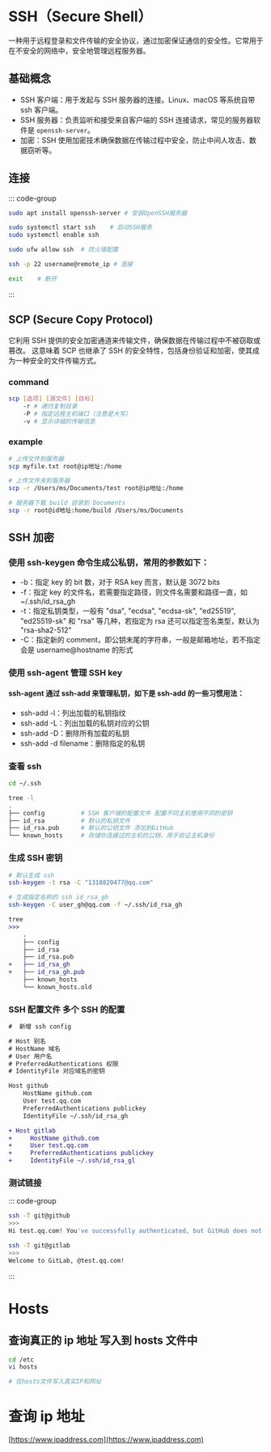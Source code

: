 # SSH（Secure Shell）

一种用于远程登录和文件传输的安全协议，通过加密保证通信的安全性。它常用于在不安全的网络中，安全地管理远程服务器。

## 基础概念

- SSH 客户端：用于发起与 SSH 服务器的连接。Linux、macOS 等系统自带 ssh 客户端。
- SSH 服务器：负责监听和接受来自客户端的 SSH 连接请求，常见的服务器软件是 `openssh-server`。
- 加密：SSH 使用加密技术确保数据在传输过程中安全，防止中间人攻击、数据窃听等。

## 连接

::: code-group

```bash [server]
sudo apt install openssh-server # 安装OpenSSH服务器

sudo systemctl start ssh    # 启动SSH服务
sudo systemctl enable ssh

sudo ufw allow ssh  # 防火墙配置
```

```bash [client]
ssh -p 22 username@remote_ip # 连接

exit    # 断开
```

:::

## SCP (Secure Copy Protocol)

它利用 SSH 提供的安全加密通道来传输文件，确保数据在传输过程中不被窃取或篡改。
这意味着 SCP 也继承了 SSH 的安全特性，包括身份验证和加密，使其成为一种安全的文件传输方式。

### command

```bash
scp [选项] [源文件] [目标]
    -r # 递归复制目录
    -P # 指定远程主机端口（注意是大写）
    -v # 显示详细的传输信息
```

### example

```bash
# 上传文件到服务器
scp myfile.txt root@ip地址:/home

# 上传文件夹到服务器
scp -r /Users/ms/Documents/test root@ip地址:/home

# 服务器下载 build 目录到 Documents
scp -r root@id地址:home/build /Users/ms/Documents
```

## SSH 加密

### 使用 ssh-keygen 命令生成公私钥，常用的参数如下：

- -b：指定 key 的 bit 数，对于 RSA key 而言，默认是 3072 bits
- -f：指定 key 的文件名，若需要指定路径，则文件名需要和路径一直，如 ~/.ssh/id_rsa_gh
- -t：指定私钥类型，一般有 "dsa", "ecdsa", "ecdsa-sk", "ed25519", "ed25519-sk" 和 "rsa" 等几种，若指定为 rsa 还可以指定签名类型，默认为 "rsa-sha2-512"
- -C：指定新的 comment，即公钥末尾的字符串，一般是邮箱地址，若不指定会是 username@hostname 的形式

### 使用 ssh-agent 管理 SSH key

#### ssh-agent 通过 ssh-add 来管理私钥，如下是 ssh-add 的一些习惯用法：

- ssh-add -l：列出加载的私钥指纹
- ssh-add -L：列出加载的私钥对应的公钥
- ssh-add -D：删除所有加载的私钥
- ssh-add -d filename：删除指定的私钥

### 查看 ssh

```bash
cd ~/.ssh

tree -l
.
├── config          # SSH 客户端的配置文件 配置不同主机使用不同的密钥
├── id_rsa          # 默认的私钥文件
├── id_rsa.pub      # 默认的公钥文件 添加到GitHub
└── known_hosts     # 存储你连接过的主机的公钥，用于验证主机身份
```

### 生成 SSH 密钥

```bash
# 默认生成 ssh
ssh-keygen -t rsa -C "1318820477@qq.com"

# 生成指定名称的 ssh id_rsa_gh
ssh-keygen -C user_gh@qq.com -f ~/.ssh/id_rsa_gh
```

```diff
tree
>>>
    .
    ├── config
    ├── id_rsa
    ├── id_rsa.pub
+   ├── id_rsa_gh
+   ├── id_rsa_gh.pub
    ├── known_hosts
    └── known_hosts.old
```

### SSH 配置文件 多个 SSH 的配置

```diff
#  新增 ssh config

# Host 别名
# HostName 域名
# User 用户名
# PreferredAuthentications 权限
# IdentityFile 对应域名的密钥

Host github
    HostName github.com
    User test.qq.com
    PreferredAuthentications publickey
    IdentityFile ~/.ssh/id_rsa_gh

+ Host gitlab
+     HostName github.com
+     User test.qq.com
+     PreferredAuthentications publickey
+     IdentityFile ~/.ssh/id_rsa_gl
```

### 测试链接

::: code-group

```bash [git@github]
ssh -T git@github
>>>
Hi test.qq.com! You've successfully authenticated, but GitHub does not provide shell access.
```

```bash [git@gitlab]
ssh -T git@gitlab
>>>
Welcome to GitLab, @test.qq.com!
```

:::

# Hosts

## 查询真正的 ip 地址 写入到 hosts 文件中

```bash
cd /etc
vi hosts

# 在hosts文件写入真实IP和网址
```

# 查询 ip 地址

[https://www.ipaddress.com](https://www.ipaddress.com)
